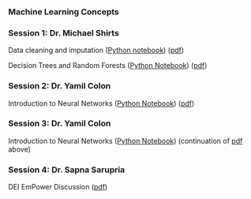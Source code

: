 ### Machine Learning Concepts

### Session 1: Dr. Michael Shirts

Data cleaning and imputation ([Python notebook](Cleaning_Imputation.ipynb)) ([pdf](Day2_Data.pdf)) 

Decision Trees and Random Forests ([Python Notebook](RandomForest.ipynb)) ([pdf](Day2_DecisionTrees_And_Ensembles.pdf))

### Session 2: Dr. Yamil Colon
Introduction to Neural Networks ([Python Notebook](Introduction_to_Neural_Networks.ipynb)) ([pdf](<Introduction to Neural Networks.pdf>))

### Session 3: Dr. Yamil Colon
Introduction to Neural Networks ([Python Notebook](Introduction_to_Neural_Networks.ipynb)) (continuation of [pdf](<Introduction to Neural Networks.pdf>) above)

### Session 4: Dr. Sapna Sarupria

DEI EmPower Discussion ([pdf](2024_ML_iCOMSEPowerHour.pdf))
